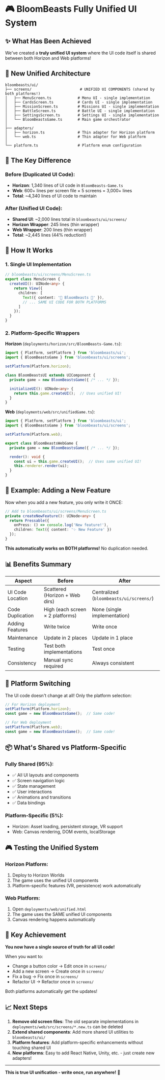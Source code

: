 # 🎮 BloomBeasts Fully Unified UI System

## ✨ What Has Been Achieved

We've created a **truly unified UI system** where the UI code itself is shared between both Horizon and Web platforms!

## 📁 New Unified Architecture

```
bloombeasts/ui/
├── screens/                      # UNIFIED UI COMPONENTS (shared by both platforms!)
│   ├── MenuScreen.ts            # Menu UI - single implementation
│   ├── CardsScreen.ts           # Cards UI - single implementation
│   ├── MissionScreen.ts         # Missions UI - single implementation
│   ├── BattleScreen.ts          # Battle UI - single implementation
│   ├── SettingsScreen.ts        # Settings UI - single implementation
│   └── BloomBeastsGame.ts       # Main game orchestrator
│
├── adapters/
│   ├── horizon.ts               # Thin adapter for Horizon platform
│   └── web.ts                   # Thin adapter for Web platform
│
└── platform.ts                  # Platform enum configuration
```

## 🎯 The Key Difference

### Before (Duplicated UI Code):
- **Horizon**: 1,340 lines of UI code in `BloomBeasts-Game.ts`
- **Web**: 600+ lines per screen file × 5 screens = 3,000+ lines
- **Total**: ~4,340 lines of UI code to maintain

### After (Unified UI Code):
- **Shared UI**: ~2,000 lines total in `bloombeasts/ui/screens/`
- **Horizon Wrapper**: 245 lines (thin wrapper)
- **Web Wrapper**: 200 lines (thin wrapper)
- **Total**: ~2,445 lines (44% reduction!)

## 🚀 How It Works

### 1. Single UI Implementation
```typescript
// bloombeasts/ui/screens/MenuScreen.ts
export class MenuScreen {
  createUI(): UINode<any> {
    return View({
      children: [
        Text({ content: '🌸 BloomBeasts 🌸' }),
        // ... SAME UI CODE FOR BOTH PLATFORMS
      ]
    });
  }
}
```

### 2. Platform-Specific Wrappers

**Horizon** (`deployments/horizon/src/BloomBeasts-Game.ts`):
```typescript
import { Platform, setPlatform } from 'bloombeasts/ui';
import { BloomBeastsGame } from 'bloombeasts/ui/screens';

setPlatform(Platform.horizon);

class BloomBeastsUI extends UIComponent {
  private game = new BloomBeastsGame({ /* ... */ });

  initializeUI(): UINode<any> {
    return this.game.createUI();  // Uses unified UI!
  }
}
```

**Web** (`deployments/web/src/unifiedGame.ts`):
```typescript
import { Platform, setPlatform } from 'bloombeasts/ui';
import { BloomBeastsGame } from 'bloombeasts/ui/screens';

setPlatform(Platform.web);

export class BloomBeastsWebGame {
  private game = new BloomBeastsGame({ /* ... */ });

  render(): void {
    const ui = this.game.createUI();  // Uses same unified UI!
    this.renderer.render(ui);
  }
}
```

## 🎨 Example: Adding a New Feature

Now when you add a new feature, you only write it ONCE:

```typescript
// Add to bloombeasts/ui/screens/MenuScreen.ts
private createNewFeature(): UINode<any> {
  return Pressable({
    onPress: () => console.log('New feature!'),
    children: Text({ content: '✨ New Feature' })
  });
}
```

**This automatically works on BOTH platforms!** No duplication needed.

## 📊 Benefits Summary

| Aspect | Before | After |
|--------|--------|-------|
| UI Code Location | Scattered (Horizon + Web dirs) | Centralized (`bloombeasts/ui/screens/`) |
| Code Duplication | High (each screen × 2 platforms) | None (single implementation) |
| Adding Features | Write twice | Write once |
| Maintenance | Update in 2 places | Update in 1 place |
| Testing | Test both implementations | Test once |
| Consistency | Manual sync required | Always consistent |

## 🔄 Platform Switching

The UI code doesn't change at all! Only the platform selection:

```typescript
// For Horizon deployment
setPlatform(Platform.horizon);
const game = new BloomBeastsGame();  // Same code!

// For Web deployment
setPlatform(Platform.web);
const game = new BloomBeastsGame();  // Same code!
```

## 📦 What's Shared vs Platform-Specific

### Fully Shared (95%):
- ✅ All UI layouts and components
- ✅ Screen navigation logic
- ✅ State management
- ✅ User interactions
- ✅ Animations and transitions
- ✅ Data bindings

### Platform-Specific (5%):
- Horizon: Asset loading, persistent storage, VR support
- Web: Canvas rendering, DOM events, localStorage

## 🎮 Testing the Unified System

### Horizon Platform:
1. Deploy to Horizon Worlds
2. The game uses the unified UI components
3. Platform-specific features (VR, persistence) work automatically

### Web Platform:
1. Open `deployments/web/unified.html`
2. The game uses the SAME unified UI components
3. Canvas rendering happens automatically

## 🌟 Key Achievement

**You now have a single source of truth for all UI code!**

When you want to:
- Change a button color → Edit once in `screens/`
- Add a new screen → Create once in `screens/`
- Fix a bug → Fix once in `screens/`
- Refactor UI → Refactor once in `screens/`

Both platforms automatically get the updates!

## 📈 Next Steps

1. **Remove old screen files**: The old separate implementations in `deployments/web/src/screens/*.new.ts` can be deleted
2. **Extend shared components**: Add more shared UI utilities to `bloombeasts/ui/`
3. **Platform features**: Add platform-specific enhancements without touching shared UI
4. **New platforms**: Easy to add React Native, Unity, etc. - just create new adapters!

---

**This is true UI unification - write once, run anywhere!** 🚀